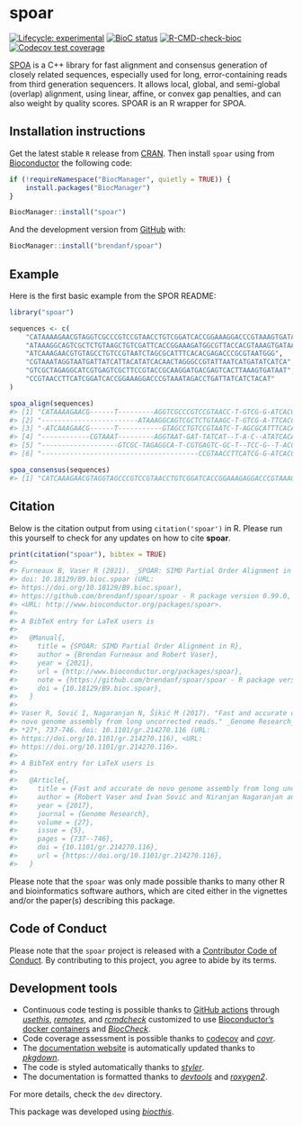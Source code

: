 
<!-- README.md is generated from README.Rmd. Please edit that file -->

# spoar

<!-- badges: start -->

[![Lifecycle:
experimental](https://img.shields.io/badge/lifecycle-experimental-orange.svg)](https://lifecycle.r-lib.org/articles/stages.html#experimental)
[![BioC
status](http://www.bioconductor.org/shields/build/release/bioc/spoar.svg)](https://bioconductor.org/checkResults/release/bioc-LATEST/spoar)
[![R-CMD-check-bioc](https://github.com/brendanf/spoar/workflows/R-CMD-check-bioc/badge.svg)](https://github.com/brendanf/spoar/actions)
[![Codecov test
coverage](https://codecov.io/gh/brendanf/spoar/branch/main/graph/badge.svg)](https://codecov.io/gh/brendanf/spoar?branch=main)
<!-- badges: end -->

[SPOA](https://github.com/rvaser/spoa) is a C++ library for fast
alignment and consensus generation of closely related sequences,
especially used for long, error-containing reads from third generation
sequencers. It allows local, global, and semi-global (overlap)
alignment, using linear, affine, or convex gap penalties, and can also
weight by quality scores. SPOAR is an R wrapper for SPOA.

## Installation instructions

Get the latest stable `R` release from
[CRAN](http://cran.r-project.org/). Then install `spoar` using from
[Bioconductor](http://bioconductor.org/) the following code:

``` r
if (!requireNamespace("BiocManager", quietly = TRUE)) {
    install.packages("BiocManager")
}

BiocManager::install("spoar")
```

And the development version from
[GitHub](https://github.com/brendanf/spoar) with:

``` r
BiocManager::install("brendanf/spoar")
```

## Example

Here is the first basic example from the SPOR README:

``` r
library("spoar")

sequences <- c(
    "CATAAAAGAACGTAGGTCGCCCGTCCGTAACCTGTCGGATCACCGGAAAGGACCCGTAAAGTGATAATGAT",
    "ATAAAGGCAGTCGCTCTGTAAGCTGTCGATTCACCGGAAAGATGGCGTTACCACGTAAAGTGATAATGATTAT",
    "ATCAAAGAACGTGTAGCCTGTCCGTAATCTAGCGCATTTCACACGAGACCCGCGTAATGGG",
    "CGTAAATAGGTAATGATTATCATTACATATCACAACTAGGGCCGTATTAATCATGATATCATCA",
    "GTCGCTAGAGGCATCGTGAGTCGCTTCCGTACCGCAAGGATGACGAGTCACTTAAAGTGATAAT",
    "CCGTAACCTTCATCGGATCACCGGAAAGGACCCGTAAATAGACCTGATTATCATCTACAT"
)

spoa_align(sequences)
#> [1] "CATAAAAGAACG------T---------AGGTCGCCCGTCCGTAACC-T-GTCG-G-ATCACCGG-AA-A--G-G--A-CC-CGTAAAGTGATAATGAT-------------"
#> [2] "------------------------ATAAAGGCAGTCGCTCTGTAAGC-T-GTCG-A-TTCACCGGAAAGATGGCGTTA-CCACGTAAAGTGATAATGATTAT----------"
#> [3] "-ATCAAAGAACG------T-----------GTAGCCTGTCCGTAATC-T-AGCGCATTTCACACG--AGA---C-----CCGCGTAATGGG---------------------"
#> [4] "------------CGTAAAT---------AGGTAAT-GAT-TATCAT--T-A-C--ATATCACAAC--T-A--G-G----GC-CGT-AT-TAATCATGA-TATCATCA-----"
#> [5] "-------------------GTCGC-TAGAGGCA-T-CGTGAGTC-GC-T--TCC-G--T-ACCGCAAGGATGACG--AGTCACTTAAAGTGATAAT----------------"
#> [6] "---------------------------------------CCGTAACCTTCATCG-G-ATCACCGG-AA-A--G-G--A-CC-CGTAAA-TAGACCTGATTATCATC-TACAT"

spoa_consensus(sequences)
#> [1] "CATCAAAGAACGTAGGTAGCCCGTCCGTAACCTGTCGGATCACCGGAAAGAGGACCCGTAAAGTGATAATGATTATCATCTACAT"
```

## Citation

Below is the citation output from using `citation('spoar')` in R. Please
run this yourself to check for any updates on how to cite **spoar**.

``` r
print(citation("spoar"), bibtex = TRUE)
#> 
#> Furneaux B, Vaser R (2021). _SPOAR: SIMD Partial Order Alignment in R_.
#> doi: 10.18129/B9.bioc.spoar (URL:
#> https://doi.org/10.18129/B9.bioc.spoar),
#> https://github.com/brendanf/spoar/spoar - R package version 0.99.0,
#> <URL: http://www.bioconductor.org/packages/spoar>.
#> 
#> A BibTeX entry for LaTeX users is
#> 
#>   @Manual{,
#>     title = {SPOAR: SIMD Partial Order Alignment in R},
#>     author = {Brendan Furneaux and Robert Vaser},
#>     year = {2021},
#>     url = {http://www.bioconductor.org/packages/spoar},
#>     note = {https://github.com/brendanf/spoar/spoar - R package version 0.99.0},
#>     doi = {10.18129/B9.bioc.spoar},
#>   }
#> 
#> Vaser R, Sović I, Nagaranjan N, Šikić M (2017). "Fast and accurate de
#> novo genome assembly from long uncorrected reads." _Genome Research_,
#> *27*, 737-746. doi: 10.1101/gr.214270.116 (URL:
#> https://doi.org/10.1101/gr.214270.116), <URL:
#> https://doi.org/10.1101/gr.214270.116>.
#> 
#> A BibTeX entry for LaTeX users is
#> 
#>   @Article{,
#>     title = {Fast and accurate de novo genome assembly from long uncorrected reads},
#>     author = {Robert Vaser and Ivan Sović and Niranjan Nagaranjan and Mile Šikić},
#>     year = {2017},
#>     journal = {Genome Research},
#>     volume = {27},
#>     issue = {5},
#>     pages = {737--746},
#>     doi = {10.1101/gr.214270.116},
#>     url = {https://doi.org/10.1101/gr.214270.116},
#>   }
```

Please note that the `spoar` was only made possible thanks to many other
R and bioinformatics software authors, which are cited either in the
vignettes and/or the paper(s) describing this package.

## Code of Conduct

Please note that the `spoar` project is released with a [Contributor
Code of Conduct](http://bioconductor.org/about/code-of-conduct/). By
contributing to this project, you agree to abide by its terms.

## Development tools

-   Continuous code testing is possible thanks to [GitHub
    actions](https://www.tidyverse.org/blog/2020/04/usethis-1-6-0/)
    through *[usethis](https://CRAN.R-project.org/package=usethis)*,
    *[remotes](https://CRAN.R-project.org/package=remotes)*, and
    *[rcmdcheck](https://CRAN.R-project.org/package=rcmdcheck)*
    customized to use [Bioconductor’s docker
    containers](https://www.bioconductor.org/help/docker/) and
    *[BiocCheck](https://bioconductor.org/packages/3.12/BiocCheck)*.
-   Code coverage assessment is possible thanks to
    [codecov](https://codecov.io/gh) and
    *[covr](https://CRAN.R-project.org/package=covr)*.
-   The [documentation website](http://brendanf.github.io/spoar) is
    automatically updated thanks to
    *[pkgdown](https://CRAN.R-project.org/package=pkgdown)*.
-   The code is styled automatically thanks to
    *[styler](https://CRAN.R-project.org/package=styler)*.
-   The documentation is formatted thanks to
    *[devtools](https://CRAN.R-project.org/package=devtools)* and
    *[roxygen2](https://CRAN.R-project.org/package=roxygen2)*.

For more details, check the `dev` directory.

This package was developed using
*[biocthis](https://bioconductor.org/packages/3.12/biocthis)*.
